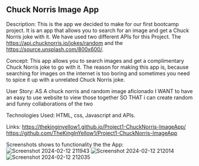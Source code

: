 ## Chuck Norris Image App

Description:
This is the app we decided to make for our first bootcamp project. It is an app that allows you to search for an image and get a Chuck Norris joke with it.
We have used two different APIs for this Project. The https://api.chucknorris.io/jokes/random and the https://source.unsplash.com/800x600/.

Concept:
This app allows you to search images and get a complimentary Chuck Norris joke to go with it. 
The reason for making this app is, because searching for images on the internet is too boring and sometimes you need to spice it up with a unrelated Chuck Norris joke.

User Story:
AS A chuck norris and random image aficionado
I WANT to have an easy to use website to view those together
SO THAT i can create random and funny collaborations of the two

Technologies Used:
HTML, css, Javascript and APIs.

Links:
https://thekinginyellow1.github.io/Project1-ChuckNorris-ImageApp/ 
https://github.com/TheKingInYellow1/Project1-ChuckNorris-ImageApp

Screenshots shows to functionality the the App:
![Screenshot 2024-02-12 211943](https://github.com/TheKingInYellow1/Project1-ChuckNorris-ImageApp/assets/153140956/21c674c6-34db-459d-8335-535c92556d3a)
![Screenshot 2024-02-12 212014](https://github.com/TheKingInYellow1/Project1-ChuckNorris-ImageApp/assets/153140956/621dea3e-54ac-4689-b73f-177a0dab9095)
![Screenshot 2024-02-12 212035](https://github.com/TheKingInYellow1/Project1-ChuckNorris-ImageApp/assets/153140956/b79f2148-eebc-4977-9332-50cbc3def52a)
